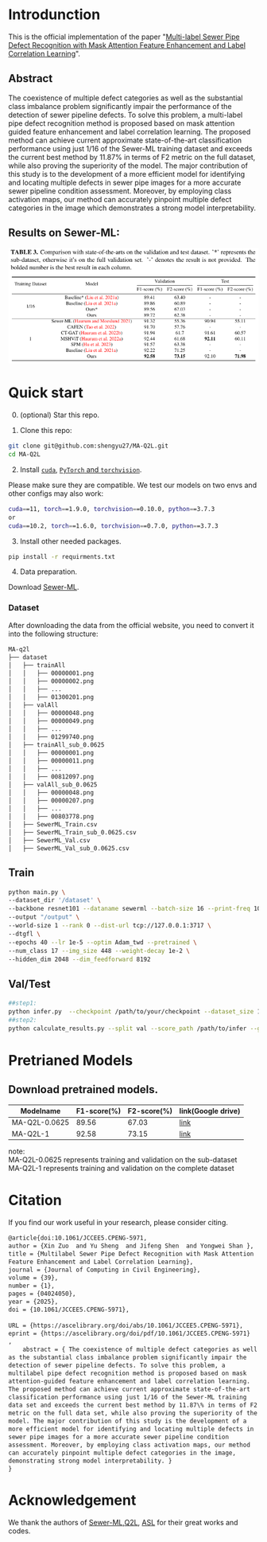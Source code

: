 
# Introdunction
This is the official implementation of the paper "[Multi-label Sewer Pipe Defect Recognition with Mask Attention Feature Enhancement and Label Correlation Learning](http://arxiv.org/abs/2408.00489)".
## Abstract

The coexistence of multiple defect categories as well as the substantial class imbalance problem significantly impair the performance of the detection of sewer pipeline defects. To solve this problem, a multi-label pipe defect recognition method is proposed based on mask attention guided feature enhancement and label correlation learning. The proposed method can achieve current approximate state-of-the-art classification performance using just 1/16 of the Sewer-ML training dataset and exceeds the current best method by 11.87\% in terms of F2 metric on the full dataset, while also proving the superiority of the model. The major contribution of this study is to the development of a more efficient model for identifying and locating multiple defects in sewer pipe images for a more accurate sewer pipeline condition assessment. Moreover, by employing class activation maps, our method can accurately pinpoint multiple defect categories in the image which demonstrates a strong model interpretability.

## Results on Sewer-ML:
![fig](images/Table3.png)


# Quick start
0. (optional) Star this repo. 

1. Clone this repo:
```sh
git clone git@github.com:shengyu27/MA-Q2L.git
cd MA-Q2L
```

2. Install [```cuda```](https://developer.nvidia.com/cuda-downloads), [```PyTorch``` and ```torchvision```](https://pytorch.org/).

Please make sure they are compatible.
We test our models on two envs and other configs may also work:
```sh
cuda==11, torch==1.9.0, torchvision==0.10.0, python==3.7.3
or
cuda==10.2, torch==1.6.0, torchvision==0.7.0, python==3.7.3
```

3. Install other needed packages.
```sh
pip install -r requirments.txt
```

4. Data preparation.

Download [Sewer-ML](http://vap.aau.dk/sewer-ml).
### Dataset

After downloading the data from the official website, you need to convert it into the following structure:
```
MA-q2l
├── dataset
│   ├── trainAll
│   │   ├── 00000001.png
│   │   ├── 00000002.png
│   │   ├── ...
│   │   ├── 01300201.png
│   ├── valAll
│   │   ├── 00000048.png
│   │   ├── 00000049.png
│   │   ├── ...
│   │   ├── 01299740.png
│   ├── trainAll_sub_0.0625
│   │   ├── 00000001.png
│   │   ├── 00000011.png
│   │   ├── ...
│   │   ├── 00812097.png
│   ├── valAll_sub_0.0625
│   │   ├── 00000048.png
│   │   ├── 00000207.png
│   │   ├── ...
│   │   ├── 00803778.png
│   ├── SewerML_Train.csv
│   ├── SewerML_Train_sub_0.0625.csv
│   ├── SewerML_Val.csv
│   ├── SewerML_Val_sub_0.0625.csv
```
## Train
```sh
python main.py \
--dataset_dir '/dataset' \
--backbone resnet101 --dataname sewerml --batch-size 16 --print-freq 100 \
--output "/output" \
--world-size 1 --rank 0 --dist-url tcp://127.0.0.1:3717 \
--dtgfl \
--epochs 40 --lr 1e-5 --optim Adam_twd --pretrained \
--num_class 17 --img_size 448 --weight-decay 1e-2 \
--hidden_dim 2048 --dim_feedforward 8192 

```

## Val/Test
```sh
##step1:
python infer.py  --checkpoint /path/to/your/checkpoint --dataset_size 1 --dataset_dir /dataset --output /dir/to/ouput
##step2:
python calculate_results.py --split val --score_path /path/to/infer --gt_path /path/to/datset --val_csv_name name
```

# Pretrianed Models
## Download pretrained models.
| Modelname     | F1-score(%) | F2-score(%) | link(Google drive) | 
|---------------|-------------|-------------|------------| 
| MA-Q2L-0.0625 | 89.56       | 67.03       | [link](https://drive.google.com/file/d/1ngPdoqRUhFajnQY3iMyBJDWWN9kPL9Fo/view?usp=drive_link)     |
| MA-Q2L-1      | 92.58       | 73.15       | [link](https://drive.google.com/file/d/1m9fR1XLqUFATIs14bA9gXwcEsAp03KB6/view?usp=drive_link)     |


note: \
MA-Q2L-0.0625 represents training and validation on the sub-dataset  \
MA-Q2L-1 represents training and validation on the complete dataset


# Citation
If you find our work useful in your research, please consider citing.
```
@article{doi:10.1061/JCCEE5.CPENG-5971,
author = {Xin Zuo  and Yu Sheng  and Jifeng Shen  and Yongwei Shan },
title = {Multilabel Sewer Pipe Defect Recognition with Mask Attention Feature Enhancement and Label Correlation Learning},
journal = {Journal of Computing in Civil Engineering},
volume = {39},
number = {1},
pages = {04024050},
year = {2025},
doi = {10.1061/JCCEE5.CPENG-5971},

URL = {https://ascelibrary.org/doi/abs/10.1061/JCCEE5.CPENG-5971},
eprint = {https://ascelibrary.org/doi/pdf/10.1061/JCCEE5.CPENG-5971}
,
    abstract = { The coexistence of multiple defect categories as well as the substantial class imbalance problem significantly impair the detection of sewer pipeline defects. To solve this problem, a multilabel pipe defect recognition method is proposed based on mask attention-guided feature enhancement and label correlation learning. The proposed method can achieve current approximate state-of-the-art classification performance using just 1/16 of the Sewer-ML training data set and exceeds the current best method by 11.87\% in terms of F2 metric on the full data set, while also proving the superiority of the model. The major contribution of this study is the development of a more efficient model for identifying and locating multiple defects in sewer pipe images for a more accurate sewer pipeline condition assessment. Moreover, by employing class activation maps, our method can accurately pinpoint multiple defect categories in the image, demonstrating strong model interpretability. }
}
```



# Acknowledgement
We thank the authors of [Sewer-ML](https://vap.aau.dk/sewer-ml/),[Q2L](https://github.com/SlongLiu/query2labels), [ASL](https://github.com/Alibaba-MIIL/ASL) for their great works and codes.
